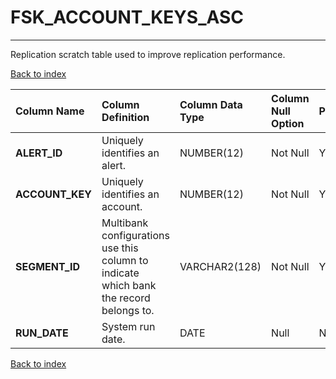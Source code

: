 # FSK_ACCOUNT_KEYS_ASC

---

Replication scratch table used to improve replication performance.

[Back to index](./index.md)

| Column Name     | Column Definition                                                                      | Column Data Type   | Column Null Option   | PK   | FK   |
|:----------------|:---------------------------------------------------------------------------------------|:-------------------|:---------------------|:-----|:-----|
| **ALERT_ID**    | Uniquely identifies an alert.                                                          | NUMBER(12)         | Not Null             | Yes  | No   |
| **ACCOUNT_KEY** | Uniquely identifies an account.                                                        | NUMBER(12)         | Not Null             | Yes  | No   |
| **SEGMENT_ID**  | Multibank configurations use this column to indicate which bank the record belongs to. | VARCHAR2(128)      | Not Null             | Yes  | No   |
| **RUN_DATE**    | System run date.                                                                       | DATE               | Null                 | No   | No   |

[Back to index](./index.md)